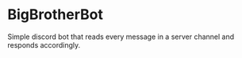 # BigBrotherBot 

Simple discord bot that reads every message in a server channel and responds accordingly.
